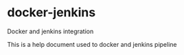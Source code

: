 # docker-jenkins
Docker and jenkins integration

This is a help document used to  docker and jenkins pipeline 
